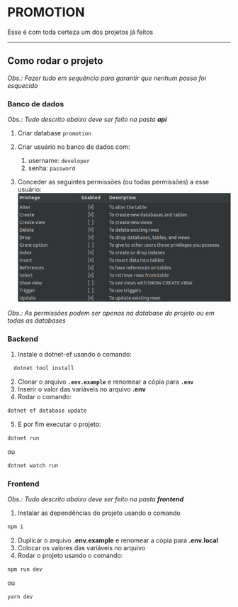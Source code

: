 # PROMOTION

Esse é com toda certeza um dos projetos já feitos

---

## Como rodar o projeto

_Obs.: Fazer tudo em sequência para garantir que nenhum passo foi esquecido_

### Banco de dados

_Obs.: Tudo descrito abaixo deve ser feito na pasta **api**_

1. Criar database `promotion`

2. Criar usuário no banco de dados com:

   1. username: `developer`
   2. senha: `password`

3. Conceder as seguintes permissões (ou todas permissões) a esse usuário:
   ![DATABASE PERMISSIONS](./readme-images/DB_PERMISSIONS.png)

_Obs.: As permissões podem ser apenas na database do projeto ou em todas as databases_

### Backend

1. Instale o dotnet-ef usando o comando:

```bash
  dotnet tool install 
```

2. Clonar o arquivo **`.env.example`** e renomear a cópia para **`.env`**
3. Inserir o valor das variáveis no arquivo **.env**
4. Rodar o comando:

```bash
dotnet ef database update
```

5. E por fim executar o projeto:

```bash
dotnet run
```

ou

```bash
dotnet watch run
```

### Frontend

_Obs.: Tudo descrito abaixo deve ser feito na pasta **frontend**_

1. Instalar as dependências do projeto usando o comando

```bash
npm i
```

2. Duplicar o arquivo **.env.example** e renomear a cópia para **.env.local**
3. Colocar os valores das variáveis no arquivo
4. Rodar o projeto usando o comando:

```bash
npm run dev
```

ou

```bash
yarn dev
```
